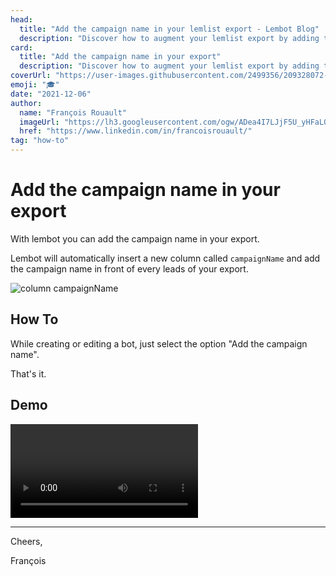 ```yaml
---
head:
  title: "Add the campaign name in your lemlist export - Lembot Blog"
  description: "Discover how to augment your lemlist export by adding the campaign name. As a result, the campaignName appears in front of every leads. Super helpful!"
card:
  title: "Add the campaign name in your export"
  description: "Discover how to augment your lemlist export by adding the campaign name. As a result, the campaignName appears in front of every leads. Super helpful!"
coverUrl: "https://user-images.githubusercontent.com/2499356/209328072-82d60033-5cf2-4083-884b-d7ed541ac6b3.jpg"
emoji: "🎓"
date: "2021-12-06"
author:
  name: "François Rouault"
  imageUrl: "https://lh3.googleusercontent.com/ogw/ADea4I7LJjF5U_yHFaLQIoNCysLkiEHPLHnWKxj0i1SadVY=s32-c-mo"
  href: "https://www.linkedin.com/in/francoisrouault/"
tag: "how-to"
---
```


# Add the campaign name in your export

With lembot you can add the campaign name in your export.

Lembot will automatically insert a new column called `campaignName` and add the campaign name in front of every leads of your export.

![column campaignName](https://user-images.githubusercontent.com/2499356/151704171-b7e0f5a1-420f-4ee6-bd8e-affbb7c9e2df.png)

## How To

While creating or editing a bot, just select the option "Add the campaign name".

That's it.

## Demo

![demo - add campaign name](https://user-images.githubusercontent.com/2499356/151677539-3efd557f-c811-4db7-9751-a848ade2b64f.mp4)

---

Cheers,

François
